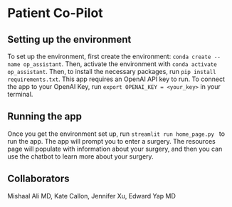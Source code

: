 # Patient Co-Pilot
## Setting up the environment
To set up the environment, first create the environment: `conda create --name op_assistant`.
Then, activate the environment with `conda activate op_assistant`.
Then, to install the necessary packages, run `pip install requirements.txt`.
This app requires an OpenAI API key to run. To connect the app to your OpenAI Key, run `export OPENAI_KEY = <your_key>` in your terminal.

## Running the app
Once you get the environment set up, run `streamlit run home_page.py ` to run the app. The app will prompt you to enter a surgery. The resources page will populate with information about your surgery, and then you can use the chatbot to learn more about your surgery.

## Collaborators
Mishaal Ali MD, Kate Callon, Jennifer Xu, Edward Yap MD
